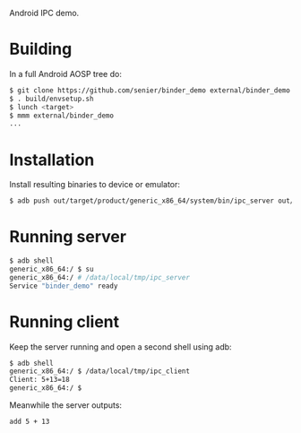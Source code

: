 Android IPC demo.

# Building

In a full Android AOSP tree do:

```sh
$ git clone https://github.com/senier/binder_demo external/binder_demo
$ . build/envsetup.sh
$ lunch <target>
$ mmm external/binder_demo
...
```

# Installation

Install resulting binaries to device or emulator:

```sh
$ adb push out/target/product/generic_x86_64/system/bin/ipc_server out/target/product/generic_x86_64/testcases/ipc_client/x86_64/ipc_client /data/local/tmp/
```

# Running server

```sh
$ adb shell
generic_x86_64:/ $ su
generic_x86_64:/ # /data/local/tmp/ipc_server
Service "binder_demo" ready
```

# Running client

Keep the server running and open a second shell using adb:

```sh
$ adb shell
generic_x86_64:/ $ /data/local/tmp/ipc_client
Client: 5+13=18
generic_x86_64:/ $
```

Meanwhile the server outputs:

```sh
add 5 + 13
```
